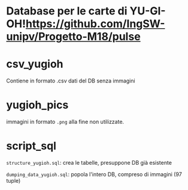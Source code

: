 # Database per le carte di YU-GI-OH!https://github.com/IngSW-unipv/Progetto-M18/pulse

# csv_yugioh

Contiene in formato .csv dati del DB senza immagini 

# yugioh_pics

 immagini in formato `.png` alla fine non utilizzate.

# script_sql

`structure_yugioh.sql`: crea le tabelle, presuppone DB già esistente

`dumping_data_yugioh.sql`: popola l'intero DB, compreso di immagini (97 tuple)
